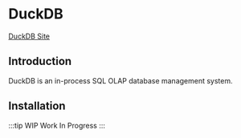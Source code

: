 # DuckDB

[DuckDB Site](https://duckdb.org/)

## Introduction

DuckDB is an in-process SQL OLAP database management system.

## Installation

:::tip WIP
Work In Progress
:::